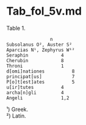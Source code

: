 # Tab_fol_5v.md

Table 1. 
~~~
				n
Subsolanus O², Auster S²
Aparcias N¹, Zephyrus W¹²
Seraphin			4
Cherubin			8
Throni				1
d[omi]nationes			8
principat[us]			7
P[o]t[est]ates			5
u[ir]tutes			4
archa[n]gli			4
Angeli				1,2
~~~										
¹) Greek.  
²) Latin. 
